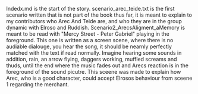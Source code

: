 Indedx.md is the start of the story.
scenario_arec_teide.txt is the first scenario written that is not part of the book thus far, it is meant to explain to my contributors who Arec And Teide are, and who they are in the group dynamic with Elroso and Ruddish.
Scenario2_ArecsAligment_aMemory is meant to be read with "Mercy Street - Peter Gabriel" playing in the foreground. This one is written as a screen scene, where there is no audiable dialouge, you hear the song, it should be nearnly perfectly matched with the text if read normally. Imagine hearing some sounds in addition, rain, an arrow flying, daggers working, muffled screams and thuds, until the end where the music fades out and Arecs reaction is in the foreground of the sound picutre. This sceene was made to explain how Arec, who is a good character, could accept Elrosos behaviour from sceene 1 regarding the merchant.
